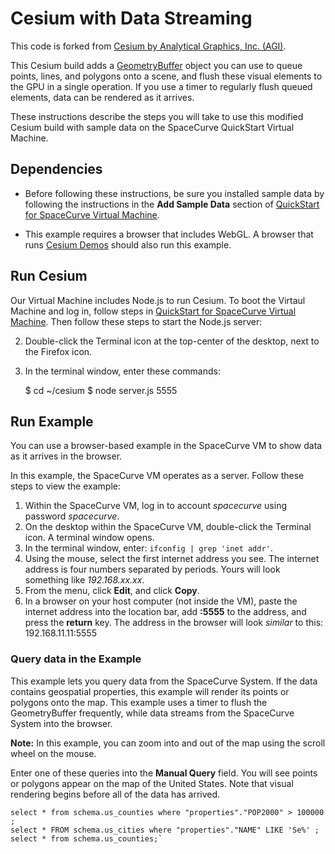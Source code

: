 Cesium with Data Streaming
==========================

This code is forked from [Cesium by Analytical Graphics, Inc. (AGI)](https://github.com/AnalyticalGraphicsInc/cesium).

This Cesium build adds a [GeometryBuffer](Source/Scene/GeometryBuffer.js) object you can use to queue points, lines, and polygons onto a scene, and flush these visual elements to the GPU in a single operation. If you use a timer to regularly flush queued elements, data can be rendered as it arrives.

These instructions describe the steps you will take to use this modified Cesium build with sample data on the SpaceCurve QuickStart Virtual Machine.

Dependencies
------------

* Before following these instructions, be sure you installed sample data by
following the instructions in the **Add Sample Data** section of [QuickStart for
SpaceCurve Virtual Machine](../../../arcadapt/blob/master/quickstart.md).

* This example requires a browser that includes WebGL. A browser that runs [Cesium Demos](http://cesiumjs.org/) should also run this example.

Run Cesium
-----------

Our Virtual Machine includes Node.js to run Cesium. To boot the Virtaul Machine and log in, follow steps in [QuickStart for SpaceCurve Virtual Machine](../../../arcadapt/blob/master/quickstart.md). Then follow these steps to start the Node.js server:

2. Double-click the Terminal icon at the top-center of the desktop, next to the Firefox icon. 
3. In the terminal window, enter these commands:

    $ cd ~/cesium
    $ node server.js 5555

Run Example
-----------

You can use a browser-based example in the SpaceCurve VM to show data as it arrives in the browser.

In this example, the SpaceCurve VM operates as a server. Follow these steps to view the example:

1. Within the SpaceCurve VM, log in to account *spacecurve* using password *spacecurve*.
2. On the desktop within the SpaceCurve VM, double-click the Terminal icon. A terminal window opens.
3. In the terminal window, enter: `ifconfig | grep 'inet addr'`. 
4. Using the mouse, select the first internet address you see. The internet address is four numbers separated by periods. Yours will look something like *192.168.xx.xx*.
5. From the menu, click **Edit**, and click **Copy**.
6. In a browser on your host computer (not inside the VM), paste the internet address into the location bar, add **:5555** to the address, and press the **return** key. The address in the browser will look *similar* to this:
    192.168.11.11:5555

### Query data in the Example

This example lets you query data from the SpaceCurve System. If the data contains geospatial properties, this example will render its points or polygons onto the map. This example uses a timer to flush the GeometryBuffer frequently, while data streams from the SpaceCurve System into the browser.

**Note:** In this example, you can zoom into and out of the map using the scroll wheel on the mouse.

Enter one of these queries into the **Manual Query** field. You will see points or polygons appear on the map of the United States. Note that visual rendering begins before all of the data has arrived.

    select * from schema.us_counties where "properties"."POP2000" > 100000 ;  
    select * FROM schema.us_cities where "properties"."NAME" LIKE 'Se%' ;   
    select * from schema.us_counties;`

